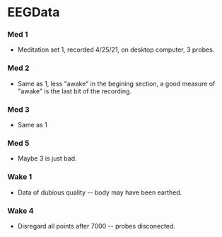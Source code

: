 # EEGData
### Med 1
- Meditation set 1, recorded 4/25/21, on desktop computer, 3 probes. 

### Med 2
- Same as 1, less "awake" in the begining section, a good measure of "awake" is the last bit of the recording. 

### Med 3
- Same as 1
### Med 5
- Maybe 3 is just bad.

### Wake 1
- Data of dubious quality -- body may have been earthed.

### Wake 4
- Disregard all points after 7000 -- probes disconected.
